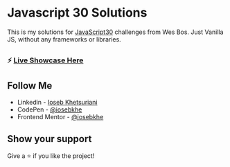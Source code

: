 ﻿# Javascript 30 Solutions

This is my solutions for [JavaScript30](https://javascript30.com/) challenges from Wes Bos. Just Vanilla JS, without any frameworks or libraries.

##

### ⚡ [Live Showcase Here](https://iosebkhe.github.io/Javascript30/)

##

##

## Follow Me

- Linkedin - [Ioseb Khetsuriani](https://www.linkedin.com/in/ioseb-khetsuriani-1831801b5/)
- CodePen - [@iosebkhe](https://codepen.io/iosebkhe)
- Frontend Mentor - [@iosebkhe](https://www.frontendmentor.io/profile/iosebkhe)

## Show your support

Give a ⭐️ if you like the project!

